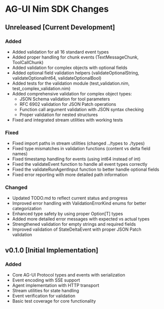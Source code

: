 # AG-UI Nim SDK Changes

## Unreleased [Current Development]

### Added
- Added validation for all 16 standard event types
- Added proper handling for chunk events (TextMessageChunk, ToolCallChunk)
- Added validation for complex objects with optional fields
- Added optional field validation helpers (validateOptionalString, validateOptionalInt64, validateOptionalBool)
- Added tests for the validation module (test_validation.nim, test_complex_validation.nim)
- Added comprehensive validation for complex object types:
  - JSON Schema validation for tool parameters
  - RFC 6902 validation for JSON Patch operations
  - Function call argument validation with JSON syntax checking
  - Proper validation for nested structures
- Fixed and integrated stream utilities with working tests

### Fixed
- Fixed import paths in stream utilities (changed ../types to ./types)
- Fixed type mismatches in validation functions (content vs delta field names)
- Fixed timestamp handling for events (using int64 instead of int)
- Fixed the validateEvent function to handle all event types correctly
- Fixed the validateRunAgentInput function to better handle optional fields
- Fixed error reporting with more detailed path information

### Changed
- Updated TODO.md to reflect current status and progress
- Improved error handling with ValidationErrorKind enums for better categorization
- Enhanced type safety by using proper Option[T] types
- Added more detailed error messages with expected vs actual types
- Strengthened validation for empty strings and required fields
- Improved validation of StateDeltaEvent with proper JSON Patch validation

## v0.1.0 [Initial Implementation]

### Added
- Core AG-UI Protocol types and events with serialization
- Event encoding with SSE support
- Agent implementation with HTTP transport
- Stream utilities for state handling
- Event verification for validation
- Basic test coverage for core functionality